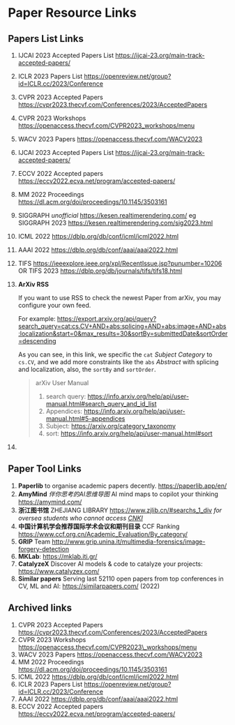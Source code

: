 # Paper Resource Links

## Papers List Links

1. IJCAI 2023 Accepted Papers List <https://ijcai-23.org/main-track-accepted-papers/>

2. ICLR 2023 Papers List <https://openreview.net/group?id=ICLR.cc/2023/Conference>

3. CVPR 2023 Accepted Papers <https://cvpr2023.thecvf.com/Conferences/2023/AcceptedPapers>

4. CVPR 2023 Workshops <https://openaccess.thecvf.com/CVPR2023_workshops/menu>

5. WACV 2023 Papers <https://openaccess.thecvf.com/WACV2023>

6. IJCAI 2023 Accepted Papers List <https://ijcai-23.org/main-track-accepted-papers/>

7. ECCV 2022 Accepted papers <https://eccv2022.ecva.net/program/accepted-papers/>

8. MM 2022 Proceedings <https://dl.acm.org/doi/proceedings/10.1145/3503161>

9. SIGGRAPH *unofficial* <https://kesen.realtimerendering.com/> eg SIGGRAPH 2023 <https://kesen.realtimerendering.com/sig2023.html>

10. ICML 2022 <https://dblp.org/db/conf/icml/icml2022.html>

11. AAAI 2022 <https://dblp.org/db/conf/aaai/aaai2022.html>

12. TIFS <https://ieeexplore.ieee.org/xpl/RecentIssue.jsp?punumber=10206> OR TIFS 2023 <https://dblp.org/db/journals/tifs/tifs18.html>

13. **ArXiv RSS**

    If you want to use RSS to check the newest Paper from arXiv, you may configure your own feed.

    For example: <https://export.arxiv.org/api/query?search_query=cat:cs.CV+AND+abs:splicing+AND+abs:image+AND+abs:localization&start=0&max_results=30&sortBy=submittedDate&sortOrder=descending>

    As you can see, in this link, we specific the `cat` *Subject Category* to `cs.CV`, and we add more constraints like the `abs` *Abstract* with splicing and localization, also, the `sortBy` and `sortOrder`.

    > arXiv User Manual
    >
    > 1. search query: <https://info.arxiv.org/help/api/user-manual.html#search_query_and_id_list>
    > 2. Appendices: <https://info.arxiv.org/help/api/user-manual.html#5-appendices>
    > 3. Subject: <https://arxiv.org/category_taxonomy>
    > 4. sort: <https://info.arxiv.org/help/api/user-manual.html#sort>

14. 

## Paper Tool Links

1. **Paperlib** to organise academic papers decently. <https://paperlib.app/en/>
2. **AmyMind** *伴你思考的AI思维导图* AI mind maps to copilot your thinking <https://amymind.com/>
3. **浙江图书馆** ZHEJIANG LIBRARY <https://www.zjlib.cn/#searchs_1_div> *for oversea students who cannot access [CNKI](https://www.cnki.net/)*
4. **中国计算机学会推荐国际学术会议和期刊目录** CCF Ranking <https://www.ccf.org.cn/Academic_Evaluation/By_category/>
5. **GRIP** Team <http://www.grip.unina.it/multimedia-forensics/image-forgery-detection>
6. **MKLab**: <https://mklab.iti.gr/>
7. **CatalyzeX** Discover AI models & code to catalyze your projects: <https://www.catalyzex.com/>
8. **Similar papers** Serving last 52110 open papers from top conferences in CV, ML and AI: <https://similarpapers.com/> (2022)

## Archived links

1. CVPR 2023 Accepted Papers <https://cvpr2023.thecvf.com/Conferences/2023/AcceptedPapers>
2. CVPR 2023 Workshops <https://openaccess.thecvf.com/CVPR2023\_workshops/menu>
3. WACV 2023 Papers <https://openaccess.thecvf.com/WACV2023>
4. MM 2022 Proceedings https://dl.acm.org/doi/proceedings/10.1145/3503161
5. ICML 2022 <https://dblp.org/db/conf/icml/icml2022.html>
6. ICLR 2023 Papers List <https://openreview.net/group?id=ICLR.cc/2023/Conference>
7. AAAI 2022 <https://dblp.org/db/conf/aaai/aaai2022.html>
8. ECCV 2022 Accepted papers <https://eccv2022.ecva.net/program/accepted-papers/>
